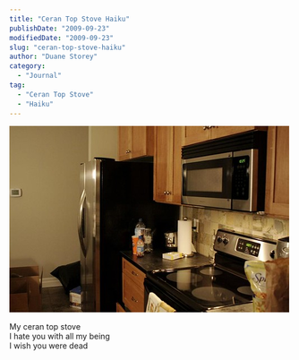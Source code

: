 ```yaml
---
title: "Ceran Top Stove Haiku"
publishDate: "2009-09-23"
modifiedDate: "2009-09-23"
slug: "ceran-top-stove-haiku"
author: "Duane Storey"
category:
  - "Journal"
tag:
  - "Ceran Top Stove"
  - "Haiku"
---
```


![](_images/ceran-top-stove-haiku-1.jpg)

My ceran top stove  
I hate you with all my being  
I wish you were dead